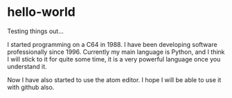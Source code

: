 # hello-world
Testing things out...

I started programming on a C64 in 1988. I have been developing software professionally since 1996. Currently my main language is Python, and I think I will stick to it for quite some time, it is a very powerful language once you understand it.

Now I have also started to use the atom editor. I hope I will be able to
use it with github also.
